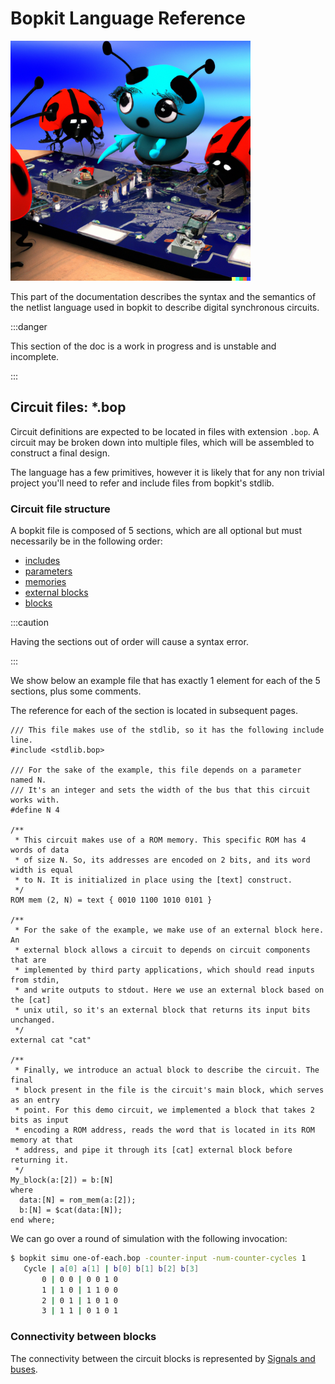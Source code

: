 # Bopkit Language Reference

<p>
  <img
    src="https://github.com/mbarbin/bopkit/blob/assets/image/bopkit-language-reference.png?raw=true"
    width='384'
    alt="Logo"
  />
</p>

This part of the documentation describes the syntax and the semantics of the netlist language used in bopkit to describe digital synchronous circuits.

:::danger

This section of the doc is a work in progress and is unstable and incomplete.

:::

## Circuit files: *.bop

Circuit definitions are expected to be located in files with extension
`.bop`. A circuit may be broken down into multiple files, which will be assembled to construct a final design.

The language has a few primitives, however it is likely that for any non trivial
project you'll need to refer and include files from bopkit's stdlib.

### Circuit file structure

A bopkit file is composed of 5 sections, which are all optional but must
necessarily be in the following order:

- [includes](includes.md)
- [parameters](parameters.md)
- [memories](memories.md)
- [external blocks](external-blocks.md)
- [blocks](blocks.md)

:::caution

Having the sections out of order will cause a syntax error.

:::

We show below an example file that has exactly 1 element for each of the 5
sections, plus some comments.

The reference for each of the section is located in subsequent pages.

<!-- $MDX file=one-of-each.bop -->
```bopkit
/// This file makes use of the stdlib, so it has the following include line.
#include <stdlib.bop>

/// For the sake of the example, this file depends on a parameter named N.
/// It's an integer and sets the width of the bus that this circuit works with.
#define N 4

/**
 * This circuit makes use of a ROM memory. This specific ROM has 4 words of data
 * of size N. So, its addresses are encoded on 2 bits, and its word width is equal
 * to N. It is initialized in place using the [text] construct.
 */
ROM mem (2, N) = text { 0010 1100 1010 0101 }

/**
 * For the sake of the example, we make use of an external block here. An
 * external block allows a circuit to depends on circuit components that are
 * implemented by third party applications, which should read inputs from stdin,
 * and write outputs to stdout. Here we use an external block based on the [cat]
 * unix util, so it's an external block that returns its input bits unchanged.
 */
external cat "cat"

/**
 * Finally, we introduce an actual block to describe the circuit. The final
 * block present in the file is the circuit's main block, which serves as an entry
 * point. For this demo circuit, we implemented a block that takes 2 bits as input
 * encoding a ROM address, reads the word that is located in its ROM memory at that
 * address, and pipe it through its [cat] external block before returning it.
 */
My_block(a:[2]) = b:[N]
where
  data:[N] = rom_mem(a:[2]);
  b:[N] = $cat(data:[N]);
end where;
```

We can go over a round of simulation with the following invocation:

```sh
$ bopkit simu one-of-each.bop -counter-input -num-counter-cycles 1
   Cycle | a[0] a[1] | b[0] b[1] b[2] b[3]
       0 | 0 0 | 0 0 1 0
       1 | 1 0 | 1 1 0 0
       2 | 0 1 | 1 0 1 0
       3 | 1 1 | 0 1 0 1
```

### Connectivity between blocks

The connectivity between the circuit blocks is represented by
[Signals and buses](signals-and-buses.md).
